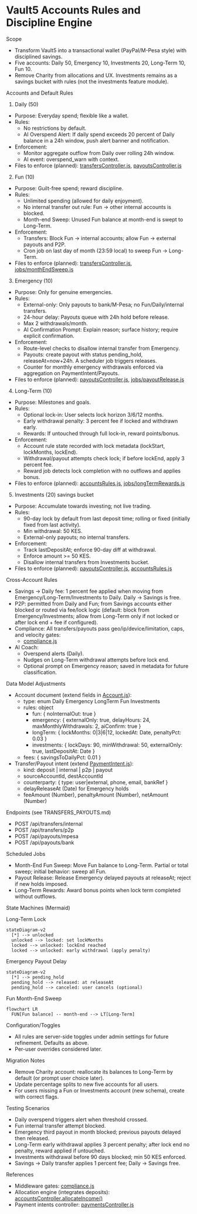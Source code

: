 # Vault5 Accounts Rules and Discipline Engine

Scope
- Transform Vault5 into a transactional wallet (PayPal/M-Pesa style) with disciplined savings.
- Five accounts: Daily 50, Emergency 10, Investments 20, Long-Term 10, Fun 10.
- Remove Charity from allocations and UX. Investments remains as a savings bucket with rules (not the investments feature module).

Accounts and Default Rules

1) Daily (50)
- Purpose: Everyday spend; flexible like a wallet.
- Rules:
  - No restrictions by default.
  - AI Overspend Alert: If daily spend exceeds 20 percent of Daily balance in a 24h window, push alert banner and notification.
- Enforcement:
  - Monitor aggregate outflow from Daily over rolling 24h window.
  - AI event: overspend_warn with context.
- Files to enforce (planned): [transfersController.js](vault5/backend/controllers/transfersController.js:1), [payoutsController.js](vault5/backend/controllers/payoutsController.js:1)

2) Fun (10)
- Purpose: Guilt-free spend; reward discipline.
- Rules:
  - Unlimited spending (allowed for daily enjoyment).
  - No internal transfer out rule: Fun → other internal accounts is blocked.
  - Month-end Sweep: Unused Fun balance at month-end is swept to Long-Term.
- Enforcement:
  - Transfers: Block Fun → internal accounts; allow Fun → external payouts and P2P.
  - Cron job on last day of month (23:59 local) to sweep Fun → Long-Term.
- Files to enforce (planned): [transfersController.js](vault5/backend/controllers/transfersController.js:1), [jobs/monthEndSweep.js](vault5/backend/jobs/monthEndSweep.js:1)

3) Emergency (10)
- Purpose: Only for genuine emergencies.
- Rules:
  - External-only: Only payouts to bank/M-Pesa; no Fun/Daily/internal transfers.
  - 24-hour delay: Payouts queue with 24h hold before release.
  - Max 2 withdrawals/month.
  - AI Confirmation Prompt: Explain reason; surface history; require explicit confirmation.
- Enforcement:
  - Route-level checks to disallow internal transfer from Emergency.
  - Payouts: create payout with status pending_hold, releaseAt=now+24h. A scheduler job triggers releases.
  - Counter for monthly emergency withdrawals enforced via aggregation on PaymentIntent/Payouts.
- Files to enforce (planned): [payoutsController.js](vault5/backend/controllers/payoutsController.js:1), [jobs/payoutRelease.js](vault5/backend/jobs/payoutRelease.js:1)

4) Long-Term (10)
- Purpose: Milestones and goals.
- Rules:
  - Optional lock-in: User selects lock horizon 3/6/12 months.
  - Early withdrawal penalty: 3 percent fee if locked and withdrawn early.
  - Rewards: If untouched through full lock-in, reward points/bonus.
- Enforcement:
  - Account rule state recorded with lock metadata (lockStart, lockMonths, lockEnd).
  - Withdrawal/payout attempts check lock; if before lockEnd, apply 3 percent fee.
  - Reward job detects lock completion with no outflows and applies bonus.
- Files to enforce (planned): [accountsRules.js](vault5/backend/services/accountsRules.js:1), [jobs/longTermRewards.js](vault5/backend/jobs/longTermRewards.js:1)

5) Investments (20) savings bucket
- Purpose: Accumulate towards investing; not live trading.
- Rules:
  - 90-day lock by default from last deposit time; rolling or fixed (initially fixed from last activity).
  - Min withdrawal: 50 KES.
  - External-only payouts; no internal transfers.
- Enforcement:
  - Track lastDepositAt; enforce 90-day diff at withdrawal.
  - Enforce amount >= 50 KES.
  - Disallow internal transfers from Investments bucket.
- Files to enforce (planned): [payoutsController.js](vault5/backend/controllers/payoutsController.js:1), [accountsRules.js](vault5/backend/services/accountsRules.js:1)

Cross-Account Rules
- Savings → Daily fee: 1 percent fee applied when moving from Emergency/Long-Term/Investments to Daily. Daily → Savings is free.
- P2P: permitted from Daily and Fun; from Savings accounts either blocked or routed via fee/lock logic (default: block from Emergency/Investments; allow from Long-Term only if not locked or after lock end + fee if configured).
- Compliance: All transfers/payouts pass geo/ip/device/limitation, caps, and velocity gates:
  - [compliance.js](vault5/backend/middleware/compliance.js:1)
- AI Coach:
  - Overspend alerts (Daily).
  - Nudges on Long-Term withdrawal attempts before lock end.
  - Optional prompt on Emergency reason; saved in metadata for future classification.

Data Model Adjustments
- Account document (extend fields in [Account.js](vault5/backend/models/Account.js:1)):
  - type: enum Daily Emergency LongTerm Fun Investments
  - rules: object
    - fun: { noInternalOut: true }
    - emergency: { externalOnly: true, delayHours: 24, maxMonthlyWithdrawals: 2, aiConfirm: true }
    - longTerm: { lockMonths: 0|3|6|12, lockedAt: Date, penaltyPct: 0.03 }
    - investments: { lockDays: 90, minWithdrawal: 50, externalOnly: true, lastDepositAt: Date }
  - fees: { savingsToDailyPct: 0.01 }
- Transfer/Payout intent (extend [PaymentIntent.js](vault5/backend/models/PaymentIntent.js:1)):
  - kind: deposit | internal | p2p | payout
  - sourceAccountId, destAccountId
  - counterparty: { type: user|external, phone, email, bankRef }
  - delayReleaseAt (Date) for Emergency holds
  - feeAmount (Number), penaltyAmount (Number), netAmount (Number)

Endpoints (see TRANSFERS_PAYOUTS.md)
- POST /api/transfers/internal
- POST /api/transfers/p2p
- POST /api/payouts/mpesa
- POST /api/payouts/bank

Scheduled Jobs
- Month-End Fun Sweep: Move Fun balance to Long-Term. Partial or total sweep; initial behavior: sweep all Fun.
- Payout Release: Release Emergency delayed payouts at releaseAt; reject if new holds imposed.
- Long-Term Rewards: Award bonus points when lock term completed without outflows.

State Machines (Mermaid)

Long-Term Lock
```mermaid
stateDiagram-v2
  [*] --> unlocked
  unlocked --> locked: set lockMonths
  locked --> unlocked: lockEnd reached
  locked --> unlocked: early withdrawal (apply penalty)
```

Emergency Payout Delay
```mermaid
stateDiagram-v2
  [*] --> pending_hold
  pending_hold --> released: at releaseAt
  pending_hold --> canceled: user cancels (optional)
```

Fun Month-End Sweep
```mermaid
flowchart LR
  FUN[Fun balance] -- month-end --> LT[Long-Term]
```

Configuration/Toggles
- All rules are server-side toggles under admin settings for future refinement. Defaults as above.
- Per-user overrides considered later.

Migration Notes
- Remove Charity account: reallocate its balances to Long-Term by default (or prompt user choice later).
- Update percentage splits to new five accounts for all users.
- For users missing a Fun or Investments account (new schema), create with correct flags.

Testing Scenarios
- Daily overspend triggers alert when threshold crossed.
- Fun internal transfer attempt blocked.
- Emergency third payout in month blocked; previous payouts delayed then released.
- Long-Term early withdrawal applies 3 percent penalty; after lock end no penalty, reward applied if untouched.
- Investments withdrawal before 90 days blocked; min 50 KES enforced.
- Savings → Daily transfer applies 1 percent fee; Daily → Savings free.

References
- Middleware gates: [compliance.js](vault5/backend/middleware/compliance.js:1)
- Allocation engine (integrates deposits): [accountsController.allocateIncome()](vault5/backend/controllers/accountsController.js:6)
- Payment intents controller: [paymentsController.js](vault5/backend/controllers/paymentsController.js:1)